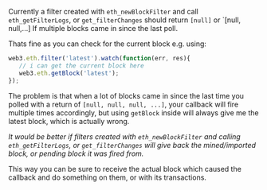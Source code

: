 Currently a filter created with `eth_newBlockFilter` and call `eth_getFilterLogs`, or `get_filterChanges` should return `[null]` or `[null, null,...] If multiple blocks came in since the last poll.

Thats fine as you can check for the current block e.g. using:

```js
web3.eth.filter('latest').watch(function(err, res){
   // i can get the current block here
   web3.eth.getBlock('latest');
});
```

The problem is that when a lot of blocks came in since the last time you polled with a return of `[null, null, null, ...]`, your callback will fire multiple times accordingly, but using `getBlock` inside will always give me the latest block, which is actually wrong.

*It would be better if filters created with `eth_newBlockFilter` and calling `eth_getFilterLogs`, or `get_filterChanges` will give back the mined/imported block, or pending block it was fired from.*

This way you can be sure to receive the actual block which caused the callback and do something on them, or with its transactions.